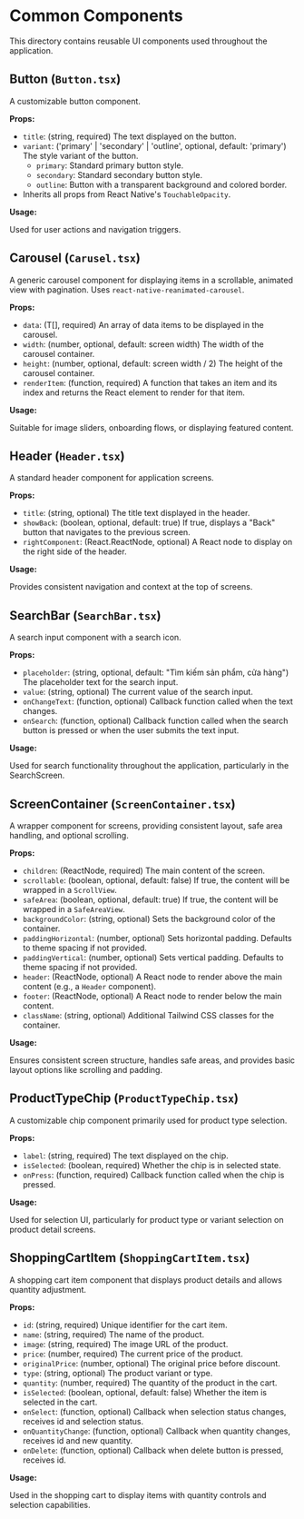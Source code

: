 # Common Components

This directory contains reusable UI components used throughout the application.

## Button (`Button.tsx`)

A customizable button component.

**Props:**

- `title`: (string, required) The text displayed on the button.
- `variant`: ('primary' | 'secondary' | 'outline', optional, default: 'primary') The style variant of the button.
  - `primary`: Standard primary button style.
  - `secondary`: Standard secondary button style.
  - `outline`: Button with a transparent background and colored border.
- Inherits all props from React Native's `TouchableOpacity`.

**Usage:**

Used for user actions and navigation triggers.

## Carousel (`Carusel.tsx`)

A generic carousel component for displaying items in a scrollable, animated view with pagination. Uses `react-native-reanimated-carousel`.

**Props:**

- `data`: (T[], required) An array of data items to be displayed in the carousel.
- `width`: (number, optional, default: screen width) The width of the carousel container.
- `height`: (number, optional, default: screen width / 2) The height of the carousel container.
- `renderItem`: (function, required) A function that takes an item and its index and returns the React element to render for that item.

**Usage:**

Suitable for image sliders, onboarding flows, or displaying featured content.

## Header (`Header.tsx`)

A standard header component for application screens.

**Props:**

- `title`: (string, optional) The title text displayed in the header.
- `showBack`: (boolean, optional, default: true) If true, displays a "Back" button that navigates to the previous screen.
- `rightComponent`: (React.ReactNode, optional) A React node to display on the right side of the header.

**Usage:**

Provides consistent navigation and context at the top of screens.

## SearchBar (`SearchBar.tsx`)

A search input component with a search icon.

**Props:**

- `placeholder`: (string, optional, default: "Tìm kiếm sản phẩm, cửa hàng") The placeholder text for the search input.
- `value`: (string, optional) The current value of the search input.
- `onChangeText`: (function, optional) Callback function called when the text changes.
- `onSearch`: (function, optional) Callback function called when the search button is pressed or when the user submits the text input.

**Usage:**

Used for search functionality throughout the application, particularly in the SearchScreen.

## ScreenContainer (`ScreenContainer.tsx`)

A wrapper component for screens, providing consistent layout, safe area handling, and optional scrolling.

**Props:**

- `children`: (ReactNode, required) The main content of the screen.
- `scrollable`: (boolean, optional, default: false) If true, the content will be wrapped in a `ScrollView`.
- `safeArea`: (boolean, optional, default: true) If true, the content will be wrapped in a `SafeAreaView`.
- `backgroundColor`: (string, optional) Sets the background color of the container.
- `paddingHorizontal`: (number, optional) Sets horizontal padding. Defaults to theme spacing if not provided.
- `paddingVertical`: (number, optional) Sets vertical padding. Defaults to theme spacing if not provided.
- `header`: (ReactNode, optional) A React node to render above the main content (e.g., a `Header` component).
- `footer`: (ReactNode, optional) A React node to render below the main content.
- `className`: (string, optional) Additional Tailwind CSS classes for the container.

**Usage:**

Ensures consistent screen structure, handles safe areas, and provides basic layout options like scrolling and padding.

## ProductTypeChip (`ProductTypeChip.tsx`)

A customizable chip component primarily used for product type selection.

**Props:**

- `label`: (string, required) The text displayed on the chip.
- `isSelected`: (boolean, required) Whether the chip is in selected state.
- `onPress`: (function, required) Callback function called when the chip is pressed.

**Usage:**

Used for selection UI, particularly for product type or variant selection on product detail screens.

## ShoppingCartItem (`ShoppingCartItem.tsx`)

A shopping cart item component that displays product details and allows quantity adjustment.

**Props:**

- `id`: (string, required) Unique identifier for the cart item.
- `name`: (string, required) The name of the product.
- `image`: (string, required) The image URL of the product.
- `price`: (number, required) The current price of the product.
- `originalPrice`: (number, optional) The original price before discount.
- `type`: (string, optional) The product variant or type.
- `quantity`: (number, required) The quantity of the product in the cart.
- `isSelected`: (boolean, optional, default: false) Whether the item is selected in the cart.
- `onSelect`: (function, optional) Callback when selection status changes, receives id and selection status.
- `onQuantityChange`: (function, optional) Callback when quantity changes, receives id and new quantity.
- `onDelete`: (function, optional) Callback when delete button is pressed, receives id.

**Usage:**

Used in the shopping cart to display items with quantity controls and selection capabilities.
